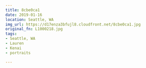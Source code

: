```yaml
---
title: 8cbe0ca1
date: 2019-01-16
location: Seattle, WA
img_url: https://d17enza3bfujl8.cloudfront.net/8cbe0ca1.jpg
original_fn: L1000218.jpg
tags:
- Seattle, WA
- Lauren
- Kenai
- portraits

---
```

